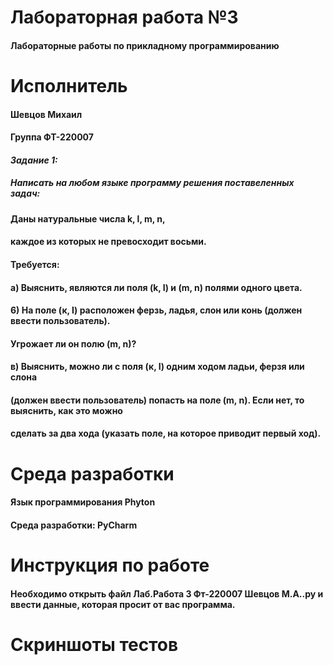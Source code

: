 # **Лабораторная работа №3**
#### Лабораторные работы по прикладному программированию

# **Исполнитель**
#### Шевцов Михаил
#### Группа ФТ-220007

#### *Задание 1:*

##### Написать на любом языке программу решения поставеленных задач:
#### Даны натуральные числа k, l, m, n,
#### каждое из которых не превосходит восьми.
#### Требуется:
#### а) Выяснить, являются ли поля (k, I) и (m, n) полями одного цвета.
#### 6) На поле (к, I) расположен ферзь, ладья, слон или конь (должен ввести пользователь). 
#### Угрожает ли он полю (m, n)?
#### в) Выяснить, можно ли с поля (к, I) одним ходом ладьи, ферзя или слона
#### (должен ввести пользователь) попасть на поле (m, n). Если нет, то выяснить, как это можно 
#### сделать за два хода (указать поле, на которое приводит первый ход).

# **Среда разработки**
#### Язык программирования Phyton
#### Среда разработки: PyCharm

# Инструкция по работе
#### Необходимо открыть файл Лаб.Работа 3 Фт-220007 Шевцов М.А..py и ввести данные, которая просит от вас программа.

# Скриншоты тестов




